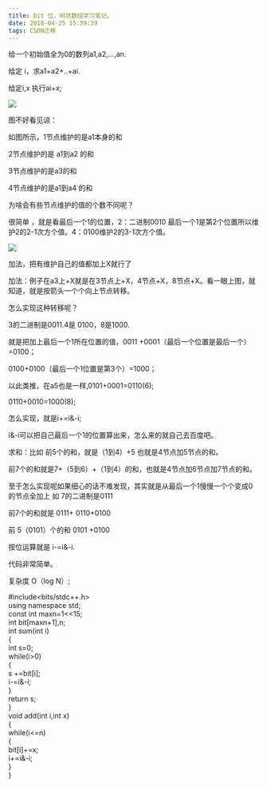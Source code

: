 ```yaml
---
title: bit 位，树状数组学习笔记。
date: 2018-04-25 15:59:39
tags: CSDN迁移
---
```

  给一个初始值全为0的数列a1,a2,...,an.

给定 i，求a1+a2+..+ai.

给定i,x 执行ai+x;



![](https://img-blog.csdn.net/20180425153924955?watermark/2/text/aHR0cHM6Ly9ibG9nLmNzZG4ubmV0L3FxXzQwODcxNDY2/font/5a6L5L2T/fontsize/400/fill/I0JBQkFCMA==/dissolve/70)



图不好看见谅：

如图所示，1节点维护的是a1本身的和

2节点维护的是 a1到a2 的和

3节点维护的是a3的和

4节点维护的是a1到a4 的和

为啥会有些节点维护的值的个数不同呢？

很简单 ，就是看最后一个1的位置，2：二进制0010 最后一个1是第2个位置所以维护2的2-1次方个值。4：0100维护2的3-1次方个值。

  
![](https://img-blog.csdn.net/20180425154248626?watermark/2/text/aHR0cHM6Ly9ibG9nLmNzZG4ubmV0L3FxXzQwODcxNDY2/font/5a6L5L2T/fontsize/400/fill/I0JBQkFCMA==/dissolve/70)





加法，把有维护自己的值都加上X就行了

加法：例子在a3上+X就是在3节点上+X，4节点+X，8节点+X。看一眼上图，就知道，就是按箭头一个个向上节点转移。

怎么实现这种转移呢？

3的二进制是0011.4是 0100，8是1000.

就是把加上最后一个1所在位置的值，0011 +0001（最后一个位置是最后一个）=0100；

0100+0100（最后一个1位置是第3个）=1000；

以此类推，在a5也是一样,0101+0001=0110(6);

0110+0010=1000(8);

怎么实现，就是i+=i&-i;

i&-i可以把自己最后一个1的位置算出来，怎么来的就自己去百度吧。





求和：比如 前5个的和，就是（1到4）+5 也就是4节点加5节点的和。

前7个的和就是7+（5到6）+（1到4）的和，也就是4节点加6节点加7节点的和。



至于怎么实现呢如果细心的话不难发现，其实就是从最后一个1慢慢一个个变成0的节点全加上 如 7的二进制是0111

前7个的和就是 0111+ 0110+0100

前 5（0101）个的和 0101 +0100

按位运算就是 i-=i&-i.

代码非常简单。

复杂度 O（log N）;

#include<bits/stdc++.h>  
using namespace std;  
const int maxn=1<<15;  
int bit[maxn+1],n;  
int sum(int i)  
{  
 int s=0;  
 while(i>0)  
 {  
 s +=bit[i];  
 i-=i&-i;  
 }  
 return s;  
}  
void add(int i,int x)  
{  
 while(i<=n)  
 {  
 bit[i]+=x;  
 i+=i&-i;  
 }  
}  




   
 